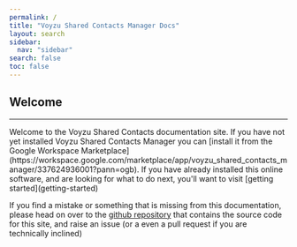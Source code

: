 ```yaml
---
permalink: /
title: "Voyzu Shared Contacts Manager Docs"
layout: search
sidebar:
  nav: "sidebar"
search: false
toc: false
---
```

## Welcome
<hr/>
Welcome to the Voyzu Shared Contacts documentation site.  If you have not yet installed Voyzu Shared Contacts Manager you can [install it from the Google Workspace Marketplace](https://workspace.google.com/marketplace/app/voyzu_shared_contacts_manager/337624936001?pann=ogb).  If you have already installed this online software, and are looking for what to do next, you'll want to visit [getting started](getting-started)

If you find a mistake or something that is missing from this documentation, please head on over to the [github repository](https://github.com/voyzu-docs/contacts/) that contains the source code for this site, and raise an issue (or a even a pull request if you are technically inclined)
